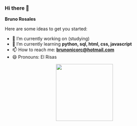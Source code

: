 ### Hi there 👋


**Bruno Rosales** 

Here are some ideas to get you started:

- 🔭 I’m currently working on (studying)
- 🌱 I’m currently learning **python, sql, html, css, javascript**
- 📫 How to reach me: **brunonicorc@hotmail.com**
- 😄 Pronouns: El Risas 


</p>
<p align="center">
  <img height="180em" src="https://github-readme-stats.vercel.app/api/top-langs/?username=bruno212121&layout=compact&langs_count=7&theme=chartreuse-light"/>
</p>
